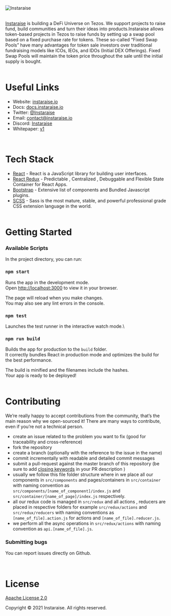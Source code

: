 <br/>
<br/>

![Instaraise](https://pbs.twimg.com/profile_banners/802793144391634944/1660676507/1500x500)
<br/>
<br/>

[Instaraise](https://instaraise.io/) is building a DeFi Universe on Tezos. We support projects to raise fund, build communities and turn their ideas into products.Instaraise allows token-based projects in Tezos to raise funds by setting up a swap pool based on a fixed purchase rate for tokens. These so-called “Fixed Swap Pools” have many advantages for token sale investors over traditional fundraising models like ICOs, IEOs, and IDOs (Initial DEX Offerings). Fixed Swap Pools will maintain the token price throughout the sale until the initial supply is bought.
<br/>
<br/>

# Useful Links

- Website: [instaraise.io](https://instaraise.io/)
- Docs: [docs.instaraise.io](https://docs.instaraise.io)
- Twitter: [@Instaraise](https://twitter.com/Instaraise)
- Email: [contact@instaraise.io](mailto:contact@instaraise.io)
- Discord: [Instaraise](https://discord.gg/FCfyBSbCU5)
- Whitepaper: [v1](https://docs.instaraise.io)
  <br/>

<br/>

# Tech Stack

- [React](http://reactjs.org) - React is a JavaScript library for building user interfaces.
- [React Redux](https://react-redux.js.org) - Predictable , Centralized , Debuggable and Flexible State Container for React Apps.
- [Bootstrap](http://getbootstrap.com/) - Extensive list of components and Bundled Javascript plugins.
- [SCSS](https://sass-lang.com/) - Sass is the most mature, stable, and powerful professional grade CSS extension language in the world.
  <br/>
  <br/>

# Getting Started

### Available Scripts

In the project directory, you can run:

### `npm start`

Runs the app in the development mode.\
Open [http://localhost:3000](http://localhost:3000) to view it in your browser.

The page will reload when you make changes.\
You may also see any lint errors in the console.

### `npm test`

Launches the test runner in the interactive watch mode.\

### `npm run build`

Builds the app for production to the `build` folder.\
It correctly bundles React in production mode and optimizes the build for the best performance.

The build is minified and the filenames include the hashes.\
Your app is ready to be deployed!
<br/>
<br/>

# Contributing

We’re really happy to accept contributions from the community, that’s the main reason why we open-sourced it! There are many ways to contribute, even if you’re not a technical person.

- create an issue related to the problem you want to fix (good for traceability and cross-reference)
- fork the repository
- create a branch (optionally with the reference to the issue in the name)
- commit incrementally with readable and detailed commit messages
- submit a pull-request against the master branch of this repository (be sure to add [closing keywords](https://docs.github.com/en/issues/tracking-your-work-with-issues/linking-a-pull-request-to-an-issue#linking-a-pull-request-to-an-issue-using-a-keyword) in your PR description )
- usually we follow this file folder structure where in we place all our components in `src/components` and pages/containers in `src/container` with naming convention as `src/components/[name_of_component]/index.js` and `src/container/[name_of_page]/index.js` respectively.
- all our redux code is managed in `src/redux` and all actions , reducers are placed in respective folders for example `src/redux/actions` and `src/redux/reducers` with naming conventions as `[name_of_file].action.js` for actions and `[name_of_file].reducer.js`.
- we perform all the async operations in `src/redux/actions` with naming convention as `api.[name_of_file].js`.

### Submitting bugs

You can report issues directly on Github.

<br/>

# License

[Apache License 2.0](https://github.com/Instaraise/Instaraise-Frontend-UI/blob/master/LICENSE)

Copyright &copy; 2021 Instaraise. All rights reserved.
